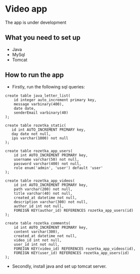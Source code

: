 # Video app
The app is under development

## What you need to set up
* Java
* MySql
* Tomcat

## How to run the app
* Firstly, run the following sql queries: <br/>
```mysql
create table java_letter_list(
    id integer auto_increment primary key,
    message varbinary(400),
    date date,
    senderEmail varbinary(40)
);

create table rozetka_static(
   id int AUTO_INCREMENT PRIMARY key,
   day date not null,
   ips varchar(1000) not null
);

create table rozetka_app_users(
    id int AUTO_INCREMENT PRIMARY key,
    username varchar(50) not null,
    password varchar(400) not null,
    role enum('admin', 'user') default 'user'
);

create table rozetka_app_videos(
    id int AUTO_INCREMENT PRIMARY key,
    path varchar(200) not null,
    title varchar(40) not null,
    created_at datetime not null,
    description varchar(300) not null,
    author_id int not null,
    FOREIGN KEY(author_id) REFERENCES rozetka_app_users(id)
);

create table rozetka_comments(
    id int AUTO_INCREMENT PRIMARY key,
    content varchar(300),
    created_at datetime not null,
    video_id int not null,
    user_id int not null,
    FOREIGN KEY(video_id) REFERENCES rozetka_app_videos(id),
    FOREIGN KEY(user_id) REFERENCES rozetka_app_users(id)
);
```
* Secondly, install java and set up tomcat server.